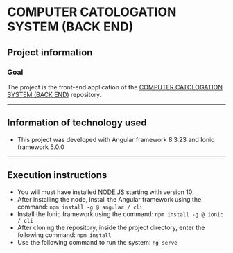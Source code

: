 # COMPUTER CATOLOGATION SYSTEM (BACK END) 

## Project information 
### Goal 
The project is the front-end application of the [COMPUTER CATOLOGATION SYSTEM (BACK END)](https://github.com/talesmateus123/spring-boot-computer-catalogation-system-back-end) repository.

------------------------------------------------------------- 
## Information of technology used
* This project was developed with Angular framework 8.3.23 and Ionic framework 5.0.0

------------------------------------------------------------- 
## Execution instructions
* You will must have installed [NODE JS](https://nodejs.org/en/download/) starting with version 10;
* After installing the node, install the Angular framework using the command:
`npm install -g @ angular / cli`
* Install the Ionic framework using the command:
`npm install -g @ ionic / cli`
* After cloning the repository, inside the project directory, enter the following command:
`npm install`
* Use the following command to run the system:
`ng serve`